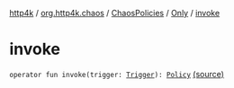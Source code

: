 [http4k](../../../index.md) / [org.http4k.chaos](../../index.md) / [ChaosPolicies](../index.md) / [Only](index.md) / [invoke](./invoke.md)

# invoke

`operator fun invoke(trigger: `[`Trigger`](../../-trigger.md)`): `[`Policy`](../../-policy.md) [(source)](https://github.com/http4k/http4k/blob/master/http4k-testing-chaos/src/main/kotlin/org/http4k/chaos/ChaosPolicies.kt#L56)